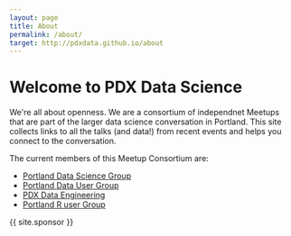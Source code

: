 ```yaml
---
layout: page
title: About
permalink: /about/
target: http://pdxdata.github.io/about
---
```


Welcome to PDX Data Science
===========

We're all about openness. We are a consortium of independnet Meetups that are part of the larger data science conversation in Portland. This site collects links to all the talks (and data!) from recent events and helps you connect to the conversation. 

The current members of this Meetup Consortium are:

* [Portland Data Science Group](http://www.meetup.com/Portland-Data-Science-Group/)
* [Portland Data User Group](http://www.meetup.com/Portland-Data-User-Group/)
* [PDX Data Engineering](http://www.meetup.com/PDX-Data-Engineering/)
* [Portland R user Group](http://www.meetup.com/portland-r-user-group/)

{{ site.sponsor }}

